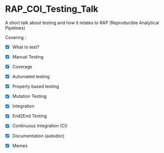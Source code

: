 # RAP_COI_Testing_Talk
A short talk about testing and how it relates to  RAP (Reproducible Analytical Pipelines)


Covering :

- [x] What to test?
- [x] Manual Testing
- [x] Coverage
- [x] Automated testing 
- [x] Property based testing
- [x] Mutation Testing
- [x] Integration
- [x] End2End Testing
- [x] Continuous Integration (CI)
- [x] Documentation (autodoc)
- [x] Memes

